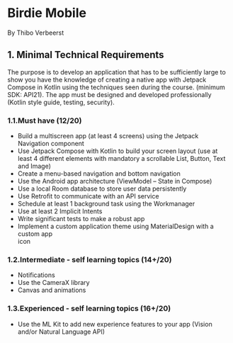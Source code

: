 
# Birdie Mobile
By Thibo Verbeerst

## 1. Minimal Technical Requirements
The purpose is to develop an application that has to be sufficiently large to show you have
the knowledge of creating a native app with Jetpack Compose in Kotlin using the
techniques seen during the course. (minimum SDK: API21).
The app must be designed and developed professionally (Kotlin style guide, testing,
security).

### 1.1.Must have (12/20)
- Build a multiscreen app (at least 4 screens) using the Jetpack Navigation
  component
- Use Jetpack Compose with Kotlin to build your screen layout (use at least 4
  different elements with mandatory a scrollable List, Button, Text and Image)
- Create a menu-based navigation and bottom navigation
- Use the Android app architecture (ViewModel – State in Compose)
- Use a local Room database to store user data persistently
- Use Retrofit to communicate with an API service
- Schedule at least 1 background task using the Workmanager
- Use at least 2 Implicit Intents
- Write significant tests to make a robust app
- Implement a custom application theme using MaterialDesign with a custom app  
  icon
### 1.2.Intermediate - self learning topics (14+/20)
- Notifications
- Use the CameraX library
- Canvas and animations

### 1.3.Experienced - self learning topics (16+/20)
- Use the ML Kit to add new experience features to your app (Vision and/or Natural
  Language API)  
